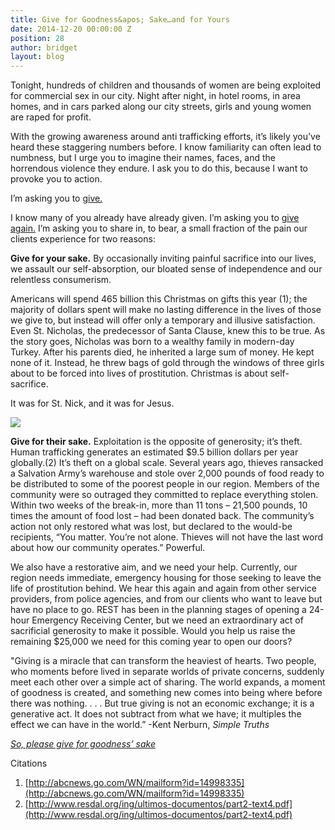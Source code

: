 ```yaml
---
title: Give for Goodness&apos; Sake…and for Yours
date: 2014-12-20 00:00:00 Z
position: 28
author: bridget
layout: blog
---
```


Tonight, hundreds of children and thousands of women are being exploited for commercial sex in our city.  Night after night, in hotel rooms, in area homes, and in cars parked along our city streets, girls and young women are raped for profit.

With the growing awareness around anti trafficking efforts, it’s likely you’ve heard these staggering numbers before. I know familiarity can often lead to numbness, but I urge you to imagine their names, faces, and the horrendous violence they endure.  I ask you to do this, because I want to provoke you to action.

I’m asking you to [give.](https://app.etapestry.com/onlineforms/REST/donateform.html)

I know many of you already have already given. I’m asking you to [give again.](https://app.etapestry.com/onlineforms/REST/donateform.html) I’m asking you to share in, to bear, a small fraction of the pain our clients experience for two reasons:

<b>Give for your sake.</b> By occasionally inviting painful sacrifice into our lives, we assault our self-absorption, our bloated sense of independence and our relentless consumerism.

Americans will spend 465 billion this Christmas on gifts this year (1); the majority of dollars spent will make no lasting difference in the lives of those we give to, but instead will offer only a temporary and illusive satisfaction. Even St. Nicholas, the predecessor of Santa Clause, knew this to be true. As the story goes, Nicholas was born to a wealthy family in modern-day Turkey. After his parents died, he inherited a large sum of money. He kept none of it. Instead, he threw bags of gold through the windows of three girls about to be forced into lives of prostitution.  Christmas is about self-sacrifice.

It was for St. Nick, and it was for Jesus.

![](http://iwantrest.com/uploads/Chartres_Bay_39_Nicholas_Panel_10.jpg)

<b>Give for their sake.</b> Exploitation is the opposite of generosity; it’s theft. Human trafficking generates an estimated $9.5 billion dollars per year globally.(2)  It’s theft on a global scale. Several years ago, thieves ransacked a Salvation Army’s warehouse and stole over 2,000 pounds of food ready to be distributed to some of the poorest people in our region.  Members of the community were so outraged they committed to replace everything stolen. Within two weeks of the break-in, more than 11 tons – 21,500 pounds, 10 times the amount of food lost – had been donated back.  The community’s action not only restored what was lost, but declared to the would-be recipients, “You matter. You’re not alone. Thieves will not have the last word about how our community operates.”  Powerful.

We also have a restorative aim, and we need your help. Currently, our region needs immediate, emergency housing for those seeking to leave the life of prostitution behind. We hear this again and again from other service providers, from police agencies, and from our clients who want to leave but have no place to go.  REST has been in the planning stages of opening a 24-hour Emergency Receiving Center, but we need an extraordinary act of sacrificial generosity to make it possible. Would you help us raise the remaining $25,000 we need for this coming year to open our doors?

"Giving is a miracle that can transform the heaviest of hearts. Two people, who moments before lived in separate worlds of private concerns, suddenly meet each other over a simple act of sharing. The world expands, a moment of goodness is created, and something new comes into being where before there was nothing. . . . But true giving is not an economic exchange; it is a generative act. It does not subtract from what we have; it multiples the effect we can have in the world.” -Kent Nerburn, *Simple Truths*

[*So, please give for goodness’ sake*](https://app.etapestry.com/onlineforms/REST/donateform.html)

Citations

1. [http://abcnews.go.com/WN/mailform?id=14998335](http://abcnews.go.com/WN/mailform?id=14998335)
2. [http://www.resdal.org/ing/ultimos-documentos/part2-text4.pdf](http://www.resdal.org/ing/ultimos-documentos/part2-text4.pdf)
